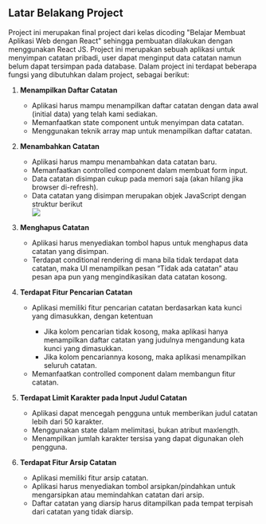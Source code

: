   <h2><b>Latar Belakang Project</b></h2>

  Project ini merupakan final project dari kelas dicoding "Belajar Membuat Aplikasi Web dengan React" sehingga pembuatan dilakukan dengan menggunakan React JS. Project ini merupakan sebuah aplikasi untuk menyimpan catatan pribadi, user dapat menginput data catatan namun belum dapat tersimpan pada database. Dalam project ini terdapat beberapa fungsi yang dibutuhkan dalam project, sebagai berikut:

1. <b>Menampilkan Daftar Catatan</b>
   <ul>
     <li>Aplikasi harus mampu menampilkan daftar catatan dengan data awal (initial data) yang telah kami sediakan.</li>
   <li>Memanfaatkan state component untuk menyimpan data catatan.</li>
   <li>Menggunakan teknik array map untuk menampilkan daftar catatan.</li>
   </ul>
   
2. <b>Menambahkan Catatan</b>
   <ul>
   <li>Aplikasi harus mampu menambahkan data catatan baru.</li>  
   <li>Memanfaatkan controlled component dalam membuat form input.</li>  
   <li>Data catatan disimpan cukup pada memori saja (akan hilang jika browser di-refresh).</li>  
   <li>Data catatan yang disimpan merupakan objek JavaScript dengan struktur berikut</li>  
   <img src="https://github.com/Hosea-Portfolio/Aplikasi-Catatan-Pribadi_Final-Project/assets/152163145/3d8ea1c6-bebc-4df8-a7c7-c6f91f295d48"/>
   </ul>

3. <b>Menghapus Catatan</b>
   <ul>
     <li>Aplikasi harus menyediakan tombol hapus untuk menghapus data catatan yang disimpan.</li>
     <li>Terdapat conditional rendering di mana bila tidak terdapat data catatan, maka UI menampilkan pesan “Tidak ada catatan” atau pesan apa pun yang mengindikasikan data catatan kosong.</li>
   </ul>

4. <b>Terdapat Fitur Pencarian Catatan</b>
   <ul>
     <li>Aplikasi memiliki fitur pencarian catatan berdasarkan kata kunci yang dimasukkan, dengan ketentuan</li>
     <ul>
       <li>Jika kolom pencarian tidak kosong, maka aplikasi hanya menampilkan daftar catatan yang judulnya mengandung kata kunci yang dimasukkan.</li>
       <li>Jika kolom pencariannya kosong, maka aplikasi menampilkan seluruh catatan.</li>
     </ul>
     <li>Memanfaatkan controlled component dalam membangun fitur catatan.</li>
   </ul>
      
5. <b>Terdapat Limit Karakter pada Input Judul Catatan</b>
   <ul>
     <li>Aplikasi dapat mencegah pengguna untuk memberikan judul catatan lebih dari 50 karakter.</li>
     <li>Menggunakan state dalam melimitasi, bukan atribut maxlength.</li>
     <li>Menampilkan jumlah karakter tersisa yang dapat digunakan oleh pengguna.</li>
   </ul>

6. <b>Terdapat Fitur Arsip Catatan</b>
   <ul>
     <li>Aplikasi memiliki fitur arsip catatan.</li>
     <li>Aplikasi harus menyediakan tombol arsipkan/pindahkan untuk mengarsipkan atau memindahkan catatan dari arsip.</li>
     <li>Daftar catatan yang diarsip harus ditampilkan pada tempat terpisah dari catatan yang tidak diarsip.</li>
   </ul>
    
    
    
